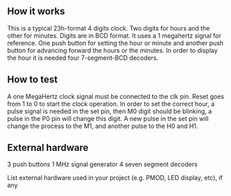 <!---

This file is used to generate your project datasheet. Please fill in the information below and delete any unused
sections.

You can also include images in this folder and reference them in the markdown. Each image must be less than
512 kb in size, and the combined size of all images must be less than 1 MB.
-->

## How it works

This is a typical 23h-format 4 digits clock. Two digits for hours and the other for minutes. Digits are in BCD format. It uses a 1 megahertz signal for reference.  One push button for setting the hour or minute and another push button for advancing forward the hours or the minutes. In order to display the hour it is needed four 7-segment-BCD decoders.

## How to test
A one MegaHertz clock signal must be connected to the clk pin. Reset goes from 1 to 0 to start the clock operation. In order to set the correct hour, a pulse signal is needed in the set pin, then M0 digit should be blinking, a pulse in the P0 pin will change this digit. A new pulse in the set pin will change the process to the M1, and another pulse to the H0 and H1.


## External hardware
3 push buttons
1 MHz signal generator
4 seven segment decoders

List external hardware used in your project (e.g. PMOD, LED display, etc), if any
